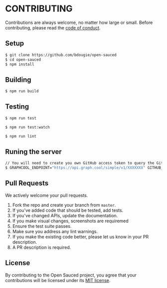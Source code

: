 # CONTRIBUTING

Contributions are always welcome, no matter how large or small. Before contributing,
please read the [code of conduct](CODE_OF_CONDUCT.md).

## Setup


```sh
$ git clone https://github.com/bdougie/open-sauced
$ cd open-sauced
$ npm install
```

## Building

```sh
$ npm run build
```

## Testing

```sh
$ npm run test
```

```sh
$ npm run test:watch
```

```sh
$ npm run lint
```

## Runing the server

```sh
// You will need to create you own GitHub access token to query the GitHub API
$ GRAPHCOOL_ENDPOINT="https://api.graph.cool/simple/v1/XXXXXXX" GITHUB_TOKEN="XXXXXXXXX" npm start
```

## Pull Requests

We actively welcome your pull requests.

1. Fork the repo and create your branch from `master`.
2. If you've added code that should be tested, add tests.
3. If you've changed APIs, update the documentation.
4. If you make visual changes, screenshots are requiremed
5. Ensure the test suite passes.
6. Make sure you address any lint warnings.
7. If you make the existing code better, please let us know in your PR description.
8. A PR description is required. 

## License

By contributing to the Open Sauced project, you agree that your contributions will be licensed
under its [MIT license](LICENSE).
